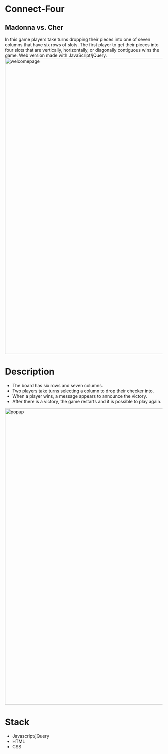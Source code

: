 # Connect-Four
## Madonna vs. Cher
In this game players take turns dropping their pieces into one of seven columns that have six rows of slots. The first player to get their pieces into four slots that are vertically, horizontally, or diagonally contiguous wins the game. Web version made with JavaScript/jQuery.
<img width="946" alt="welcomepage" src="https://user-images.githubusercontent.com/50359290/66086258-c9bb3600-e573-11e9-8408-3d70343175ee.png">

# Description
- The board has six rows and seven columns.
- Two players take turns selecting a column to drop their checker into.
- When a player wins, a message appears to announce the victory.
- After there is a victory, the game restarts and it is possible to play again. 
<img width="946" alt="popup" src="https://user-images.githubusercontent.com/50359290/66087114-99c16200-e576-11e9-8536-4b4bab649bd9.png">

# Stack
- Javascript/jQuery
- HTML
- CSS
